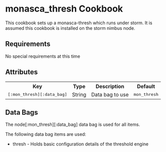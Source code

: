 monasca_thresh Cookbook
===================
This cookbook sets up a monasca-thresh which runs under storm. It is assumed this cookbook is installed on the storm nimbus node.

Requirements
------------
No special requirements at this time

Attributes
----------
<table>
  <tr>
    <th>Key</th>
    <th>Type</th>
    <th>Description</th>
    <th>Default</th>
  </tr>
  <tr>
    <td><tt>[:mon_thresh][:data_bag]</tt></td>
    <td>String</td>
    <td>Data bag to use</td>
    <td><tt>mon_thresh</tt></td>
  </tr>
</table>

Data Bags
---------
The node[:mon_thresh][:data_bag] data bag is used for all items.

The following data bag items are used:
  - thresh - Holds basic configuration details of the threshold engine

